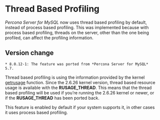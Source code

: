 # Thread Based Profiling

*Percona Server for MySQL* now uses thread based profiling by default, instead of process based profiling. This was implemented because with process based profiling, threads on the server, other than the one being profiled, can affect the profiling information.

## Version change

    * 8.0.12-1: The feature was ported from *Percona Server for MySQL* 5.7.
  
Thread based profiling is using the information provided by the kernel [getrusage](http://kernel.org/doc/man-pages/online/pages/man2/getrusage.2.html) function. Since the 2.6.26 kernel version, thread based resource usage is available with the **RUSAGE_THREAD**. This means that the thread based profiling will be used if you’re running the 2.6.26 kernel or newer, or if the **RUSAGE_THREAD** has been ported back.

This feature is enabled by default if your system supports it, in other cases it uses process based profiling.
